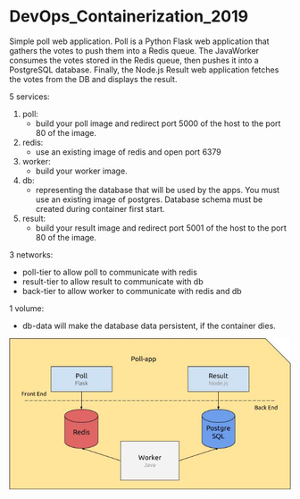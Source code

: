# DevOps_Containerization_2019

Simple poll web application.
Poll is a Python Flask web application that gathers the votes to push them into a Redis queue.
The JavaWorker consumes the votes stored in the Redis queue, then pushes it into a PostgreSQL database.
Finally, the Node.js Result web application fetches the votes from the DB and displays the result.

5 services:

1. poll:
    - build your poll image and redirect port 5000 of the host to the port 80 of the image.
2. redis:
    - use an existing image of redis and open port 6379
3. worker:
    - build your worker image.
4. db:
    - representing the database that will be used by the apps. You must use an existing image of
postgres. Database schema must be created during container first start.
5. result:
    - build your result image and redirect port 5001 of the host to the port 80 of the image.

3 networks:

- poll-tier to allow poll to communicate with redis
- result-tier to allow result to communicate with db
- back-tier to allow worker to communicate with redis and db

1 volume:

- db-data will make the database data persistent, if the container dies.

![alt text](https://github.com/saylaan/DevOps_Containerization_2019/blob/master/T-DOP-600_docker.jpg?raw=true)